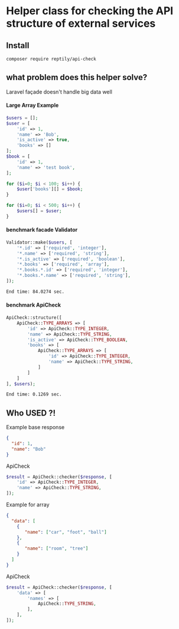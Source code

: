 # Helper class for checking the API structure of external services

## Install
```bash
composer require reptily/api-check
```

## what problem does this helper solve?

Laravel façade doesn't handle big data well

#### Large Array Example
```php
$users = [];
$user = [
    'id' => 1,
    'name' => 'Bob',
    'is_active' => true,
    'books' => []
];
$book = [
    'id' => 1,
    'name' => 'test book',
];

for ($i=0; $i < 100; $i++) {
    $user['books'][] = $book;
}

for ($i=0; $i < 500; $i++) {
    $users[] = $user;
}
```

#### benchmark facade Validator
```php
Validator::make($users, [
    '*.id' => ['required', 'integer'],
    '*.name' => ['required', 'string'],
    '*.is_active' => ['required', 'boolean'],
    '*.books' => ['required', 'array'],
    '*.books.*.id' => ['required', 'integer'],
    '*.books.*.name' => ['required', 'string'],
]);
```

```bash
End time: 84.0274 sec.
```

#### benchmark ApiCheck
```php
ApiCheck::structure([
    ApiCheck::TYPE_ARRAYS => [
        'id' => ApiCheck::TYPE_INTEGER,
        'name' => ApiCheck::TYPE_STRING,
        'is_active' => ApiCheck::TYPE_BOOLEAN,
        'books' => [
            ApiCheck::TYPE_ARRAYS => [
                'id' => ApiCheck::TYPE_INTEGER,
                'name' => ApiCheck::TYPE_STRING,
            ]
        ]
    ]
], $users);
```

```bash
End time: 0.1269 sec.
```

## Who USED ?!

Example base response
```json
{
  "id": 1,
  "name": "Bob"
}
```
ApiCheck
```php
$result = ApiCheck::checker($response, [
    'id' => ApiCheck::TYPE_INTEGER,
    'name' => ApiCheck::TYPE_STRING,
]);
```

Example for array
```json
{
  "data": [
    {
       "name": ["car", "foot", "ball"]
    },
    {
       "name": ["room", "tree"]
    }
  ]
}
```
ApiCheck
```php
$result = ApiCheck::checker($response, [
    'data' => [
        'names' => [
            ApiCheck::TYPE_STRING,
        ],
    ],
]);
```